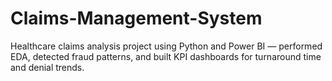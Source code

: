 # Claims-Management-System
Healthcare claims analysis project using Python and Power BI — performed EDA, detected fraud patterns, and built KPI dashboards for turnaround time and denial trends.
